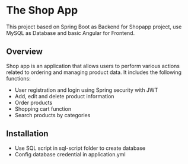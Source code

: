 # The Shop App

This project based on Spring Boot as Backend for Shopapp project, use MySQL as Database and basic Angular for Frontend.

## Overview

Shop app is an application that allows users to perform various actions related to ordering and managing product data. It includes the following functions:
- User registration and login using Spring security with JWT
- Add, edit and delete product information
- Order products
- Shopping cart function
- Search products by categories

## Installation
- Use SQL script in sql-script folder to create database
- Config database credential in application.yml
